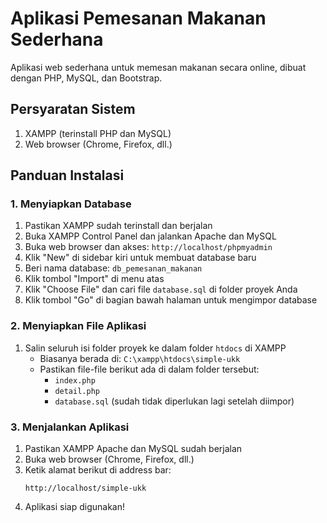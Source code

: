# Aplikasi Pemesanan Makanan Sederhana

Aplikasi web sederhana untuk memesan makanan secara online, dibuat dengan PHP, MySQL, dan Bootstrap.

## Persyaratan Sistem

1. XAMPP (terinstall PHP dan MySQL)
2. Web browser (Chrome, Firefox, dll.)

## Panduan Instalasi

### 1. Menyiapkan Database

1. Pastikan XAMPP sudah terinstall dan berjalan
2. Buka XAMPP Control Panel dan jalankan Apache dan MySQL
3. Buka web browser dan akses: `http://localhost/phpmyadmin`
4. Klik "New" di sidebar kiri untuk membuat database baru
5. Beri nama database: `db_pemesanan_makanan`
6. Klik tombol "Import" di menu atas
7. Klik "Choose File" dan cari file `database.sql` di folder proyek Anda
8. Klik tombol "Go" di bagian bawah halaman untuk mengimpor database

### 2. Menyiapkan File Aplikasi

1. Salin seluruh isi folder proyek ke dalam folder `htdocs` di XAMPP
   - Biasanya berada di: `C:\xampp\htdocs\simple-ukk`
   - Pastikan file-file berikut ada di dalam folder tersebut:
     - `index.php`
     - `detail.php`
     - `database.sql` (sudah tidak diperlukan lagi setelah diimpor)

### 3. Menjalankan Aplikasi

1. Pastikan XAMPP Apache dan MySQL sudah berjalan
2. Buka web browser (Chrome, Firefox, dll.)
3. Ketik alamat berikut di address bar:
   ```
   http://localhost/simple-ukk
   ```
4. Aplikasi siap digunakan!
